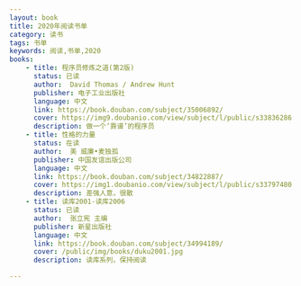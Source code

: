 ```yaml
---
layout: book
title: 2020年阅读书单
category: 读书
tags: 书单
keywords: 阅读,书单,2020
books: 
    - title: 程序员修炼之道(第2版)
      status: 已读
      author:  David Thomas / Andrew Hunt
      publisher: 电子工业出版社
      language: 中文
      link: https://book.douban.com/subject/35006892/
      cover: https://img9.doubanio.com/view/subject/l/public/s33836286.jpg
      description: 做一个‘靠谱’的程序员
    - title: 性格的力量
      status: 在读
      author:  美 威廉•麦独孤
      publisher: 中国友谊出版公司
      language: 中文
      link: https://book.douban.com/subject/34822887/
      cover: https://img1.doubanio.com/view/subject/l/public/s33797480.jpg
      description: 差强人意，很散
    - title: 读库2001-读库2006
      status: 已读
      author:  张立宪 主编
      publisher: 新星出版社
      language: 中文
      link: https://book.douban.com/subject/34994189/
      cover: /public/img/books/duku2001.jpg
      description: 读库系列，保持阅读 

---
```





     
  